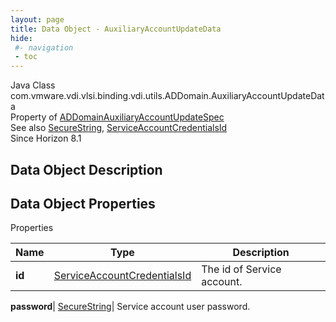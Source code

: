 ```yaml
---
layout: page
title: Data Object - AuxiliaryAccountUpdateData
hide:
 #- navigation
 - toc
---
```






Java Class
    com.vmware.vdi.vlsi.binding.vdi.utils.ADDomain.AuxiliaryAccountUpdateData  
Property of
     [ADDomainAuxiliaryAccountUpdateSpec](vdi.utils.ADDomain.ADDomainAuxiliaryAccountUpdateSpec.md#field_detail)  
See also
     [SecureString](vdi.util.SecureString.md), [ServiceAccountCredentialsId](vdi.entity.ServiceAccountCredentialsId.md)  
Since 
    Horizon 8.1

## Data Object Description 

## Data Object Properties

Properties

Name |  Type |  Description   
---|---|---  
**id**| [ServiceAccountCredentialsId](vdi.entity.ServiceAccountCredentialsId.md)|  The id of Service account.   
  
**password**| [SecureString](vdi.util.SecureString.md)|  Service account user password.   
  
  
  
  
  
  

